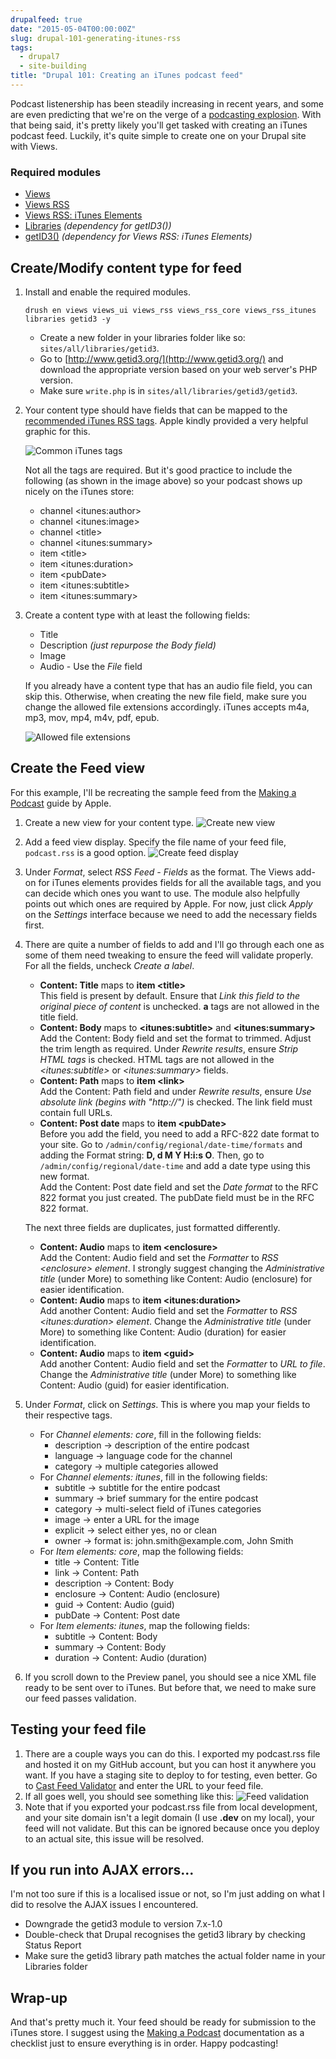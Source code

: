 ```yaml
---
drupalfeed: true
date: "2015-05-04T00:00:00Z"
slug: drupal-101-generating-itunes-rss
tags:
  - drupal7
  - site-building
title: "Drupal 101: Creating an iTunes podcast feed"
---
```


Podcast listenership has been steadily increasing in recent years, and some are even predicting that we're on the verge of a [podcasting explosion](http://contently.com/strategist/2014/10/21/4-predictions-from-top-media-minds/). With that being said, it's pretty likely you'll get tasked with creating an iTunes podcast feed. Luckily, it's quite simple to create one on your Drupal site with Views.

### Required modules

<ul>
    <li class="no-margin"><a href="https://www.drupal.org/project/views">Views</a></li>
    <li class="no-margin"><a href="https://www.drupal.org/project/views_rss">Views RSS</a></li>
    <li class="no-margin"><a href="https://www.drupal.org/project/views_rss_itunes">Views RSS: iTunes Elements</a></li>
    <li class="no-margin"><a href="https://www.drupal.org/project/libraries">Libraries</a><em> (dependency for getID3())</em></li>
    <li><a href="https://www.drupal.org/project/getid3">getID3()</a><em> (dependency for Views RSS: iTunes Elements)</em></li>
</ul>

## Create/Modify content type for feed

1. Install and enable the required modules.
   <pre><code class="language-bash">drush en views views_ui views_rss views_rss_core views_rss_itunes libraries getid3 -y</code></pre>
   - Create a new folder in your libraries folder like so: <code>sites/all/libraries/getid3</code>.
   - Go to [http://www.getid3.org/](http://www.getid3.org/) and download the appropriate version based on your web server's PHP version.
   - Make sure <code>write.php</code> is in <code>sites/all/libraries/getid3/getid3</code>.
2. Your content type should have fields that can be mapped to the [recommended iTunes RSS tags](https://www.apple.com/sg/itunes/podcasts/specs.html#rss). Apple kindly provided a very helpful graphic for this.

   ![Common iTunes tags](https://www.apple.com/sg/itunes/podcasts/images/itunes-podcast-display.jpg)

   <p class="no-margin">Not all the tags are required. But it's good practice to include the following (as shown in the image above) so your podcast shows up nicely on the iTunes store:</p>
   <ul>
       <li class="no-margin">channel &lt;itunes:author&gt;</li>
       <li class="no-margin">channel &lt;itunes:image&gt;</li>
       <li class="no-margin">channel &lt;title&gt;</li>
       <li class="no-margin">channel &lt;itunes:summary&gt;</li>
       <li class="no-margin">item &lt;title&gt;</li>
       <li class="no-margin">item &lt;itunes:duration&gt;</li>
       <li class="no-margin">item &lt;pubDate&gt;</li>
       <li class="no-margin">item &lt;itunes:subtitle&gt;</li>
       <li class="no-margin">item &lt;itunes:summary&gt;</li>
   </ul>

3. <p class="no-margin">Create a content type with at least the following fields:</p>
   <ul>
       <li class="no-margin">Title</li>
       <li class="no-margin">Description <em>(just repurpose the Body field)</em></li>
       <li class="no-margin">Image</li>
       <li>Audio - Use the <em>File</em> field</li>
   </ul>

   If you already have a content type that has an audio file field, you can skip this. Otherwise, when creating the new file field, make sure you change the allowed file extensions accordingly. iTunes accepts m4a, mp3, mov, mp4, m4v, pdf, epub.

   ![Allowed file extensions](/assets/images/posts/itunes/file-types.jpg)

## Create the Feed view

For this example, I'll be recreating the sample feed from the [Making a Podcast](https://www.apple.com/sg/itunes/podcasts/specs.html) guide by Apple.

1. Create a new view for your content type.
   ![Create new view](/assets/images/posts/itunes/new-view.jpg)
2. Add a feed view display. Specify the file name of your feed file, <code>podcast.rss</code> is a good option.
   ![Create feed display](/assets/images/posts/itunes/feed-display.jpg)
3. Under _Format_, select _RSS Feed - Fields_ as the format. The Views add-on for iTunes elements provides fields for all the available tags, and you can decide which ones you want to use. The module also helpfully points out which ones are required by Apple. For now, just click _Apply_ on the _Settings_ interface because we need to add the necessary fields first.
4. There are quite a number of fields to add and I'll go through each one as some of them need tweaking to ensure the feed will validate properly. For all the fields, uncheck _Create a label_.

   - **Content: Title** maps to **item &lt;title&gt;**  
     This field is present by default. Ensure that _Link this field to the original piece of content_ is unchecked. **a** tags are not allowed in the title field.
   - **Content: Body** maps to **&lt;itunes:subtitle&gt;** and **&lt;itunes:summary&gt;**  
     Add the Content: Body field and set the format to trimmed. Adjust the trim length as required. Under _Rewrite results_, ensure _Strip HTML tags_ is checked. HTML tags are not allowed in the _&lt;itunes:subtitle&gt;_ or _&lt;itunes:summary&gt;_ fields.
   - **Content: Path** maps to **item &lt;link&gt;**  
     Add the Content: Path field and under _Rewrite results_, ensure _Use absolute link (begins with "http://")_ is checked. The link field must contain full URLs.
   - **Content: Post date** maps to **item &lt;pubDate&gt;**  
     Before you add the field, you need to add a RFC-822 date format to your site. Go to <code>/admin/config/regional/date-time/formats</code> and adding the Format string: **D, d M Y H:i:s O**. Then, go to <code>/admin/config/regional/date-time</code> and add a date type using this new format.  
     Add the Content: Post date field and set the _Date format_ to the RFC 822 format you just created. The pubDate field must be in the RFC 822 format.

   <p class="no-margin">The next three fields are duplicates, just formatted differently.</p>

   - **Content: Audio** maps to **item &lt;enclosure&gt;**  
     Add the Content: Audio field and set the _Formatter_ to _RSS &lt;enclosure&gt; element_. I strongly suggest changing the _Administrative title_ (under More) to something like Content: Audio (enclosure) for easier identification.
   - **Content: Audio** maps to **item &lt;itunes:duration&gt;**  
     Add another Content: Audio field and set the _Formatter_ to _RSS &lt;itunes:duration&gt; element_. Change the _Administrative title_ (under More) to something like Content: Audio (duration) for easier identification.
   - **Content: Audio** maps to **item &lt;guid&gt;**  
     Add another Content: Audio field and set the _Formatter_ to _URL to file_. Change the _Administrative title_ (under More) to something like Content: Audio (guid) for easier identification.

5. Under _Format_, click on _Settings_. This is where you map your fields to their respective tags.

   - For _Channel elements: core_, fill in the following fields:
       <ul>
           <li class="no-margin">description -> description of the entire podcast</li>
           <li class="no-margin">language -> language code for the channel</li>
           <li class="no-margin">category -> multiple categories allowed</li>
       </ul>
   - For _Channel elements: itunes_, fill in the following fields:
       <ul>
           <li class="no-margin">subtitle -> subtitle for the entire podcast</li>
           <li class="no-margin">summary -> brief summary for the entire podcast</li>
           <li class="no-margin">category -> multi-select field of iTunes categories</li>
           <li class="no-margin">image -> enter a URL for the image</li>
           <li class="no-margin">explicit -> select either yes, no or clean</li>
           <li class="no-margin">owner -> format is: john.smith@example.com, John Smith</li>
       </ul>
   - For _Item elements: core_, map the following fields:
       <ul>
           <li class="no-margin">title -> Content: Title</li>
           <li class="no-margin">link -> Content: Path</li>
           <li class="no-margin">description -> Content: Body</li>
           <li class="no-margin">enclosure -> Content: Audio (enclosure)</li>
           <li class="no-margin">guid -> Content: Audio (guid)</li>
           <li class="no-margin">pubDate -> Content: Post date</li>
       </ul>
   - For _Item elements: itunes_, map the following fields:
       <ul>
           <li class="no-margin">subtitle -> Content: Body</li>
           <li class="no-margin">summary -> Content: Body</li>
           <li class="no-margin">duration -> Content: Audio (duration)</li>
       </ul>

6. If you scroll down to the Preview panel, you should see a nice XML file ready to be sent over to iTunes. But before that, we need to make sure our feed passes validation.

## Testing your feed file

1. There are a couple ways you can do this. I exported my podcast.rss file and hosted it on my GitHub account, but you can host it anywhere you want. If you have a staging site to deploy to for testing, even better. Go to [Cast Feed Validator](http://castfeedvalidator.com/) and enter the URL to your feed file.
2. If all goes well, you should see something like this:
   ![Feed validation](/assets/images/posts/itunes/validation.jpg)
3. Note that if you exported your podcast.rss file from local development, and your site domain isn't a legit domain (I use **.dev** on my local), your feed will not validate. But this can be ignored because once you deploy to an actual site, this issue will be resolved.

## If you run into AJAX errors...

I'm not too sure if this is a localised issue or not, so I'm just adding on what I did to resolve the AJAX issues I encountered.

- Downgrade the getid3 module to version 7.x-1.0
- Double-check that Drupal recognises the getid3 library by checking Status Report
- Make sure the getid3 library path matches the actual folder name in your Libraries folder

## Wrap-up

And that's pretty much it. Your feed should be ready for submission to the iTunes store. I suggest using the [Making a Podcast](https://www.apple.com/sg/itunes/podcasts/specs.html) documentation as a checklist just to ensure everything is in order. Happy podcasting!
